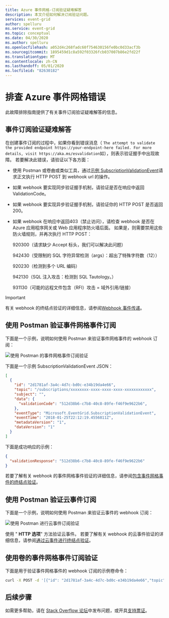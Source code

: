 ```yaml
---
title: Azure 事件网格-订阅验证疑难解答
description: 本文介绍如何解决订阅验证问题。
services: event-grid
author: spelluru
ms.service: event-grid
ms.topic: conceptual
ms.date: 04/30/2020
ms.author: spelluru
ms.openlocfilehash: a052d4c268fadc60f754630156fe0bc0d33acf3b
ms.sourcegitcommit: 1895459d1c8a592f03326fcb037007b86e2fd22f
ms.translationtype: MT
ms.contentlocale: zh-CN
ms.lasthandoff: 05/01/2020
ms.locfileid: "82630182"
---
```

# <a name="troubleshoot-azure-event-grid-errors"></a>排查 Azure 事件网格错误
此故障排除指南提供了有关事件订阅验证疑难解答的信息。 


## <a name="troubleshoot-event-subscription-validation"></a>事件订阅验证疑难解答

在创建事件订阅的过程中，如果你看到错误消息（ `The attempt to validate the provided endpoint https://your-endpoint-here failed. For more details, visit https://aka.ms/esvalidation`如），则表示验证握手中出现故障。 若要解决此错误，请验证以下各方面：

- 使用 Postman 或卷曲或类似工具，通过[示例 SubscriptionValidationEvent](webhook-event-delivery.md#validation-details)请求正文执行 HTTP POST 到 webhook url 的操作。
- 如果 webhook 要实现同步验证握手机制，请验证是否在响应中返回 ValidationCode。
- 如果 webhook 要实现异步验证握手机制，请验证你的 HTTP POST 是否返回200。
- 如果 webhook 在响应中返回403（禁止访问），请检查 webhook 是否在 Azure 应用程序网关或 Web 应用程序防火墙后面。 如果是，则需要禁用这些防火墙规则，并再次执行 HTTP POST：

  920300（请求缺少 Accept 标头，我们可以解决此问题）

  942430（受限制的 SQL 字符异常检测（args）：超出了特殊字符数（12））

  920230（检测到多个 URL 编码）

  942130（SQL 注入攻击：检测到 SQL Tautology。）

  931130（可能的远程文件包含（RFI）攻击 = 域外引用/链接）

> [!IMPORTANT]
> 有关 webhook 的终结点验证的详细信息，请参阅[Webhook 事件传递](webhook-event-delivery.md)。

## <a name="validate-event-grid-event-subscription-using-postman"></a>使用 Postman 验证事件网格事件订阅
下面是一个示例，说明如何使用 Postman 来验证事件网格事件的 webhook 订阅： 

![使用 Postman 的事件网格事件订阅验证](./media/troubleshoot-subscription-validation/event-subscription-validation-postman.png)

下面是一个示例 SubscriptionValidationEvent JSON：

```json
[
  {
    "id": "2d1781af-3a4c-4d7c-bd0c-e34b19da4e66",
    "topic": "/subscriptions/xxxxxxxx-xxxx-xxxx-xxxx-xxxxxxxxxxxx",
    "subject": "",
    "data": {
      "validationCode": "512d38b6-c7b8-40c8-89fe-f46f9e9622b6",
    },
    "eventType": "Microsoft.EventGrid.SubscriptionValidationEvent",
    "eventTime": "2018-01-25T22:12:19.4556811Z",
    "metadataVersion": "1",
    "dataVersion": "1"
  }
]
```

下面是成功响应的示例：

```json
{
  "validationResponse": "512d38b6-c7b8-40c8-89fe-f46f9e9622b6"
}
```

若要了解有关 webhook 的事件网格事件验证的详细信息，请参阅[包含事件网格事件的终结点验证](webhook-event-delivery.md#endpoint-validation-with-event-grid-events)。

## <a name="validate-cloud-event-subscription-using-postman"></a>使用 Postman 验证云事件订阅
下面是一个示例，说明如何使用 Postman 来验证云事件的 webhook 订阅： 

![使用 Postman 进行云事件订阅验证](./media/troubleshoot-subscription-validation/cloud-event-subscription-validation-postman.png)

使用 " **HTTP 选项**" 方法验证云事件。 若要了解有关 webhook 的云事件验证的详细信息，请参阅[通过云事件进行终结点验证](webhook-event-delivery.md#endpoint-validation-with-event-grid-events)。

## <a name="event-grid-event-subscription-validation-using-curl"></a>使用卷的事件网格事件订阅验证 
下面是用于验证事件网格事件的 webhook 订阅的示例卷命令： 

```bash
curl -X POST -d '[{"id": "2d1781af-3a4c-4d7c-bd0c-e34b19da4e66","topic": "/subscriptions/xxxxxxxx-xxxx-xxxx-xxxx-xxxxxxxxxxxx","subject": "","data": {"validationCode": "512d38b6-c7b8-40c8-89fe-f46f9e9622b6"},"eventType": "Microsoft.EventGrid.SubscriptionValidationEvent","eventTime": "2018-01-25T22:12:19.4556811Z", "metadataVersion": "1","dataVersion": "1"}]' -H 'Content-Type: application/json' https://{your-webhook-url.com}
```

## <a name="next-steps"></a>后续步骤
如需更多帮助，请在 [Stack Overflow 论坛](https://stackoverflow.com/questions/tagged/azure-eventgrid)中发布问题，或开具[支持票证](https://azure.microsoft.com/support/options/)。 
